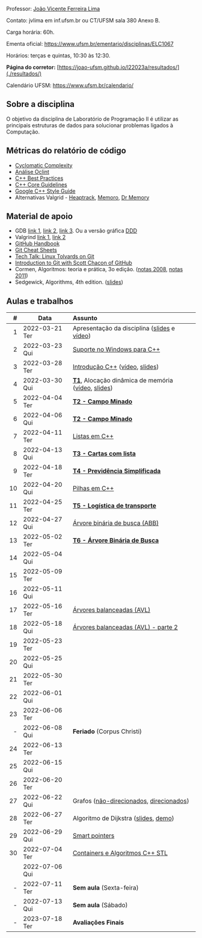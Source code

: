 Professor: [João Vicente Ferreira Lima](http://www.inf.ufsm.br/~jvlima)

Contato: jvlima em inf.ufsm.br ou CT/UFSM sala 380 Anexo B.

Carga horária: 60h.

Ementa oficial: https://www.ufsm.br/ementario/disciplinas/ELC1067

Horários: terças e quintas, 10:30 às 12:30.

**Página do corretor:** [https://joao-ufsm.github.io/l22023a/resultados/](./resultados/)

Calendário UFSM: https://www.ufsm.br/calendario/

## Sobre a disciplina

O objetivo da disciplina de Laboratório de Programação II é utilizar as principais estruturas de dados para solucionar problemas ligados à Computação.

## Métricas do relatório de código

- [Cyclomatic Complexity](https://docs.oclint.org/en/stable/rules/size.html#highcyclomaticcomplexity)
- [Análise Oclint](https://docs.oclint.org/en/stable/rules/index.html)
- [C++ Best Practices](https://github.com/cpp-best-practices/cppbestpractices/blob/master/00-Table_of_Contents.md)
- [C++ Core Guidelines](https://isocpp.github.io/CppCoreGuidelines/CppCoreGuidelines)
- [Google C++ Style Guide](https://google.github.io/styleguide/cppguide.html)
- Alternativas Valgrid - [Heaptrack](https://github.com/KDE/heaptrack), [Memoro](https://epfl-vlsc.github.io/memoro/), [Dr Memory](https://drmemory.org/)

## Material de apoio

- GDB [link 1](http://www.cs.umd.edu/~srhuang/teaching/cmsc212/gdb-tutorial-handout.pdf), [link 2](https://www.cs.cmu.edu/~gilpin/tutorial/), [link 3](http://www.lrc.ic.unicamp.br/~luciano/courses/mc202-2s2009/tutorial_gdb.txt). Ou a versão gráfica [DDD](https://www.gnu.org/software/ddd/)
- Valgrind [link 1](http://valgrind.org/docs/manual/quick-start.html), [link 2](https://web.stanford.edu/class/cs107/guide_valgrind.html)
- [GitHub Handbook](https://guides.github.com/introduction/git-handbook/)
- [Git Cheat Sheets](https://github.github.com/training-kit/)
- [Tech Talk: Linux Tolvards on Git](http://youtu.be/4XpnKHJAok8)
- [Introduction to Git with Scott Chacon of GitHub](https://youtu.be/ZDR433b0HJY)
- Cormen, Algoritmos: teoria e prática, 3o edição. ([notas 2008](https://ocw.mit.edu/courses/electrical-engineering-and-computer-science/6-006-introduction-to-algorithms-spring-2008/lecture-notes/), [notas 2011](https://ocw.mit.edu/courses/electrical-engineering-and-computer-science/6-006-introduction-to-algorithms-fall-2011/lecture-videos/))
- Sedgewick, Algorithms, 4th edition. ([slides](http://algs4.cs.princeton.edu/lectures/))


## Aulas e trabalhos

|  # | Data             | Assunto          |
|---:|------------------|:-----------------|
|  1 | 2022-03-21 Ter | Apresentação da disciplina ([slides](https://docs.google.com/presentation/d/1TRYCyxJVxvltjvEDIneNl-2YCT2Ys2RNN4BRObkhfVE/edit?usp=sharing) e [vídeo](https://youtu.be/cUiFPopsXR4))   |
|  2 | 2022-03-23 Qui   | [Suporte no Windows para C++](./aulas/08_windows) |
|  3 | 2022-03-28 Ter   | [Introdução C++](./aulas/introducao_cxx) ([vídeo](https://youtu.be/pB-MdBKNpNo), [slides](./aulas/02_intro_cxx/02_intro_cxx.pdf)) |
|  4 | 2022-03-30 Qui   | **[T1](./trabalhos/T1)**, Alocação dinâmica de memória ([vídeo](https://youtu.be/KxvOkY4ipII), [slides](./aulas/03_memoria/03_memoria.pdf))  |
|  5 | 2022-04-04 Ter   | **[T2 - Campo Minado](./trabalhos/T2)** |
|  6 | 2022-04-06 Qui   | **[T2 - Campo Minado](./trabalhos/T2)** |
|  7 | 2022-04-11 Ter   | [Listas em C++](./aulas/09_listas) |
|  8 | 2022-04-13 Qui   | **[T3 - Cartas com lista](./trabalhos/T3)** |
|  9 | 2022-04-18 Ter   | **[T4 - Previdência Simplificada](./trabalhos/T4)** |
| 10 | 2022-04-20 Qui   | [Pilhas em C++](./aulas/13_pilhas) |
| 11 | 2022-04-25 Ter   | **[T5 - Logística de transporte](./trabalhos/T5)** |
| 12 | 2022-04-27 Qui   |  [Árvore binária de busca (ABB)](./aulas/16_abb/) |
| 13 | 2022-05-02 Ter   | **[T6 - Árvore Binária de Busca](./trabalhos/T6)** |
| 14 | 2022-05-04 Qui   |  |
| 15 | 2022-05-09 Ter   |  |
| 16 | 2022-05-11 Qui   |  |
| 17 | 2022-05-16 Ter   |  [Árvores balanceadas (AVL)](./aulas/19_avl/) |
| 18 | 2022-05-18 Qui   | [Árvores balanceadas (AVL) - parte 2](./aulas/20_avl/) |
| 19 | 2022-05-23 Ter   |  |
| 20 | 2022-05-25 Qui   |  |
| 21 | 2022-05-30 Ter   |  |
| 22 | 2022-06-01 Qui   |  | 
| 23 | 2022-06-06 Ter   |  | 
| - | 2022-06-08 Qui   | **Feriado** (Corpus Christi)  |
| 24 | 2022-06-13 Ter   | 
| 25 | 2022-06-15 Qui   | 
| 26 | 2022-06-20 Ter   | 
| 27 | 2022-06-22 Qui   | Grafos ([não-direcionados](./aulas/23_grafos/41UndirectedGraphs.pdf), [direcionados](./aulas/23_grafos/42DirectedGraphs.pdf))  |
| 28 | 2022-06-27 Ter   | Algoritmo de Dijkstra ([slides](aulas/23_grafos/44ShortestPaths.pdf), [demo](./aulas/23_grafos/44DemoDijkstra.pdf)) |
| 29 | 2022-06-29 Qui   | [Smart pointers](./aulas/11_pointers/) |
| 30 | 2022-07-04 Ter   | [Containers e Algoritmos C++ STL](./aulas/20_algorithms) |
|  | 2022-07-06 Qui   |
| - | 2022-07-11 Ter   | **Sem aula** (Sexta-feira)  |
| - | 2022-07-13 Qui   | **Sem aula** (Sábado)  |
| - | 2023-07-18 Ter | **Avaliações Finais** |

